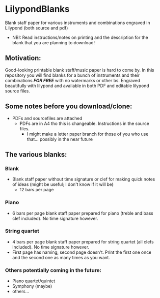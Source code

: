 # LilypondBlanks
Blank staff paper for various instruments and combinations engraved in Lilypond (both source and pdf)

* NB!: Read instructions/notes on printing and the description for the blank that you are planning to download!

## Motivation:
Good-looking printable blank staff/music paper is hard to come by. In this repository you will find blanks for a bunch of instruments and their combinations ***FOR FREE*** with no watermarks or other bs. Engraved beautifully with lilypond and available in both PDF and editable lilypond source files.

## Some notes before you download/clone:
* PDFs and sourcefiles are attached
	* PDFs are in A4 tho this is changeable. Instructions in the source files.
		* I might make a letter paper branch for those of you who use that... possibly in the near future

## The various blanks:

### Blank
* Blank staff paper without time signature or clef for making quick notes of ideas (might be useful; I don't know if it will be)
	* 12 bars per page

### Piano
* 6 bars per page blank staff paper prepared for piano (treble and bass clef included). No time signature however.

### String quartet
* 4 bars per page blank staff paper prepared for string quartet (all clefs included). No time signature however.
* First page has naming, second page doesn't. Print the first one once and the second one as many times as you want.

### Others potentially coming in the future:
* Piano quartet/quintet
* Symphony (maybe)
* others...
